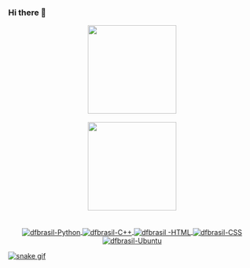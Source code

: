 ### Hi there 👋




<div align="center">
  <div align="center">
  <a href="https://github.com/dfbrasil">
    <img height="180em" src="https://github-readme-stats.vercel.app/api?username=dfbrasil&theme=github_dark"/>
    </div>
</br>
  <div align="center">
    <img height="180em" src="https://github-readme-stats.vercel.app/api/top-langs/?username=dfbrasil&layout=compact&theme=dark"/>
</div>
</div>
</br>
<div align="center">
<div style="display: inline_block"><br>
  <img align="center" alt="dfbrasil-Python" src="https://img.shields.io/badge/Python-FFD43B?style=for-the-badge&logo=python&logoColor=blue">
  <img align="center" alt="dfbrasil-C++" src="https://img.shields.io/badge/C%2B%2B-00599C?style=for-the-badge&logo=c%2B%2B&logoColor=white">
  <img align="center" alt="dfbrasil -HTML" src="https://img.shields.io/badge/HTML5-E34F26?style=for-the-badge&logo=html5&logoColor=white">
  <img align="center" alt="dfbrasil-CSS" src="https://img.shields.io/badge/CSS3-1572B6?style=for-the-badge&logo=css3&logoColor=white">
  <img align="center" alt="dfbrasil-Ubuntu" src=" https://img.shields.io/badge/Ubuntu-E95420?style=for-the-badge&logo=ubuntu&logoColor=white">
 
</div>
 </div>
 
 ![snake gif](https://github.com/dfbrasil/dfbrasil/blob/output/github-contribution-grid-snake.svg)

<!--
**dfbrasil/dfbrasil** is a ✨ _special_ ✨ repository because its `README.md` (this file) appears on your GitHub profile.

Here are some ideas to get you started:

- 🔭 I’m currently working on ...
- 🌱 I’m currently learning ...
- 👯 I’m looking to collaborate on ...
- 🤔 I’m looking for help with ...
- 💬 Ask me about ...
- 📫 How to reach me: ...
- 😄 Pronouns: ...
- ⚡ Fun fact: ...
-->
